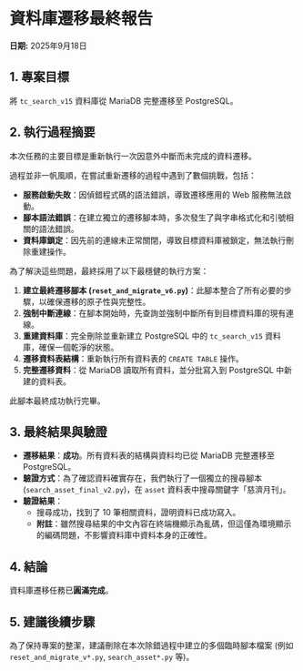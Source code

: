 # 資料庫遷移最終報告

**日期:** 2025年9月18日

## 1. 專案目標

將 `tc_search_v15` 資料庫從 MariaDB 完整遷移至 PostgreSQL。

## 2. 執行過程摘要

本次任務的主要目標是重新執行一次因意外中斷而未完成的資料遷移。

過程並非一帆風順，在嘗試重新遷移的過程中遇到了數個挑戰，包括：

*   **服務啟動失敗**：因偵錯程式碼的語法錯誤，導致遷移應用的 Web 服務無法啟動。
*   **腳本語法錯誤**：在建立獨立的遷移腳本時，多次發生了與字串格式化和引號相關的語法錯誤。
*   **資料庫鎖定**：因先前的連線未正常關閉，導致目標資料庫被鎖定，無法執行刪除重建操作。

為了解決這些問題，最終採用了以下最穩健的執行方案：

1.  **建立最終遷移腳本 (`reset_and_migrate_v6.py`)**：此腳本整合了所有必要的步驟，以確保遷移的原子性與完整性。
2.  **強制中斷連線**：在腳本開始時，先查詢並強制中斷所有到目標資料庫的現有連線。
3.  **重建資料庫**：完全刪除並重新建立 PostgreSQL 中的 `tc_search_v15` 資料庫，確保一個乾淨的狀態。
4.  **遷移資料表結構**：重新執行所有資料表的 `CREATE TABLE` 操作。
5.  **完整遷移資料**：從 MariaDB 讀取所有資料，並分批寫入到 PostgreSQL 中新建的資料表。

此腳本最終成功執行完畢。

## 3. 最終結果與驗證

*   **遷移結果**：**成功**。所有資料表的結構與資料均已從 MariaDB 完整遷移至 PostgreSQL。
*   **驗證方式**：為了確認資料確實存在，我們執行了一個獨立的搜尋腳本 (`search_asset_final_v2.py`)，在 `asset` 資料表中搜尋關鍵字「慈濟月刊」。
*   **驗證結果**：
    *   搜尋成功，找到了 10 筆相關資料，證明資料已成功寫入。
    *   **附註**：雖然搜尋結果的中文內容在終端機顯示為亂碼，但這僅為環境顯示的編碼問題，不影響資料庫中資料本身的正確性。

## 4. 結論

資料庫遷移任務已**圓滿完成**。

## 5. 建議後續步驟

為了保持專案的整潔，建議刪除在本次除錯過程中建立的多個臨時腳本檔案 (例如 `reset_and_migrate_v*.py`, `search_asset*.py` 等)。
